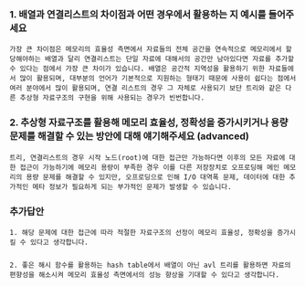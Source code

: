 <h3>1. 배열과 연결리스트의 차이점과 어떤 경우에서 활용하는 지 예시를 들어주세요</h3>

	가장 큰 차이점은 메모리의 효율성 측면에서 자료들의 전체 공간을 연속적으로 메모리에서 할당해야하는 배열과 달리 연결리스트는 단일 자료에 대해서의 공간만 남아있다면 자료를 추가할 수 있다는 점에서 가장 큰 차이가 있습니다. 배열은 공간적 지역성을 활용하기 위한 자료들에서 많이 활용되며, 대부분의 언어가 기본적으로 지원하는 형태기 때문에 사용이 쉽다는 점에서 여러 분야에서 많이 활용되며, 연결 리스트의 경우 그 자체로 사용되기 보단 트리와 같은 다른 추상형 자료구조의 구현을 위해 사용되는 경우가 빈번합니다.



<h3>2. 추상형 자료구조를 활용해 메모리 효율성, 정확성을 증가시키거나 용량 문제를 해결할 수 있는 방안에 대해 얘기해주세요
(advanced)</h3>

	트리, 연결리스트의 경우 시작 노드(root)에 대한 접근만 가능하다면 이후의 모든 자료에 대한 접근이 가능하기에 메모리 용량이 부족한 경우 이를 다른 저장장치로 오프로딩해 메인 메모리의 용량 문제를 해결할 수 있지만, 오프로딩으로 인해 I/O 대역폭 문제, 데이터에 대한 추가적인 메타 정보가 필요하게 되는 부가적인 문제가 발생할 수 있습니다.

<h3>추가답안</h3>
    
    1. 해당 문제에 대한 접근에 따라 적절한 자료구조의 선정이 메모리 효율성, 정확성을 증가시킬 수 있다고 생각합니다.
<h3></h3>

    2. 좋은 해시 함수를 활용하는 hash table에서 배열이 아닌 avl 트리를 활용하면 자료의 편향성을 해소시켜 메모리 효율성 측면에서의 성능 향상을 기대할 수 있다고 생각합니다.